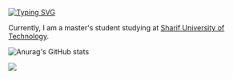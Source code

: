 [![Typing SVG](https://readme-typing-svg.herokuapp.com?color=%2336BCF7&lines=Hi%2C+I+am+AmirHossein+Mohammadi)](https://git.io/typing-svg)
<!-- https://readme-typing-svg.herokuapp.com/demo/ -->

Currently, I am a master's student studying at [Sharif University of Technology](http://www.sharif.edu/). 

<!--- 📫 You can visit my homepage on [ahmohammadi.ir](https://ahmohammadi.ir/) --->

![Anurag's GitHub stats](https://github-readme-stats.vercel.app/api?username=amshoka&show_icons=true)


![](https://visitor-badge.glitch.me/badge?page_id=shoka.shoka)
